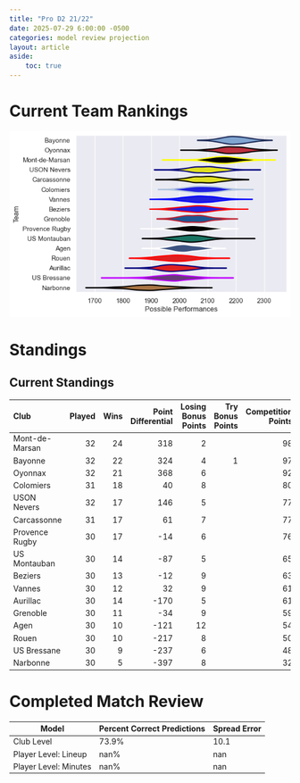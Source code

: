 ```yaml
---  
title: "Pro D2 21/22"  
date: 2025-07-29 6:00:00 -0500  
categories: model review projection  
layout: article  
aside:  
    toc: true  
---
```

# Current Team Rankings


![Club Rankings](plots/rankings_Pro_D2_2122.png)
# Standings

## Current Standings


| Club           |   Played |   Wins |   Point Differential |   Losing Bonus Points |   Try Bonus Points |   Competition Points |
|:---------------|---------:|-------:|---------------------:|----------------------:|-------------------:|---------------------:|
| Mont-de-Marsan |       32 |     24 |                  318 |                     2 |                    |                   98 |
| Bayonne        |       32 |     22 |                  324 |                     4 |                  1 |                   97 |
| Oyonnax        |       32 |     21 |                  368 |                     6 |                    |                   92 |
| Colomiers      |       31 |     18 |                   40 |                     8 |                    |                   80 |
| USON Nevers    |       32 |     17 |                  146 |                     5 |                    |                   77 |
| Carcassonne    |       31 |     17 |                   61 |                     7 |                    |                   77 |
| Provence Rugby |       30 |     17 |                  -14 |                     6 |                    |                   76 |
| US Montauban   |       30 |     14 |                  -87 |                     5 |                    |                   65 |
| Beziers        |       30 |     13 |                  -12 |                     9 |                    |                   63 |
| Vannes         |       30 |     12 |                   32 |                     9 |                    |                   61 |
| Aurillac       |       30 |     14 |                 -170 |                     5 |                    |                   61 |
| Grenoble       |       30 |     11 |                  -34 |                     9 |                    |                   59 |
| Agen           |       30 |     10 |                 -121 |                    12 |                    |                   54 |
| Rouen          |       30 |     10 |                 -217 |                     8 |                    |                   50 |
| US Bressane    |       30 |      9 |                 -237 |                     6 |                    |                   48 |
| Narbonne       |       30 |      5 |                 -397 |                     8 |                    |                   32 |



# Completed Match Review


| Model | Percent Correct Predictions | Spread Error |
| ------ | ------ | ------ |
| Club Level | 73.9% | 10.1 |
| Player Level: Lineup | nan% | nan |
| Player Level: Minutes | nan% | nan |

